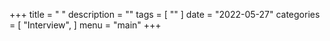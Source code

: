 +++
title = " "
description = ""
tags = [
    ""
]
date = "2022-05-27"
categories = [
    "Interview",
]
menu = "main"
+++


